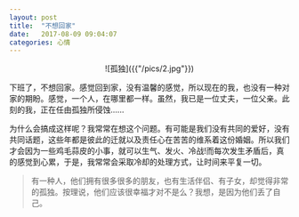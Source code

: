 ```yaml
---
layout: post
title:  "不想回家"
date:   2017-08-09 09:04:07
categories: 心情
---
```

<center>
![孤独]({{"/pics/2.jpg"}})
</center>

下班了，不想回家。感觉回到家，没有温馨的感觉，所以现在的我，也没有一种对家的期盼。感觉，一个人，在哪里都一样。虽然，我已是一位丈夫，一位父亲。此刻的我，正在任由孤独所侵蚀......

为什么会搞成这样呢？我常常在想这个问题。有可能是我们没有共同的爱好，没有共同话题，这些年都是彼此的迁就以及责任心在苦苦的维系着这份婚姻。所以我们才会因为一些鸡毛蒜皮的小事，就可以生气、发火、冷战!而每次发生矛盾后，真的感觉到心累，于是，我常常会采取冷却的处理方式，让时间来平复一切。
> 有一种人，他们拥有很多很多的朋友，也有生活伴侣、有子女，却觉得非常的孤独。按理说，他们应该很幸福才对不是么？我想，是因为他们丢了自己。